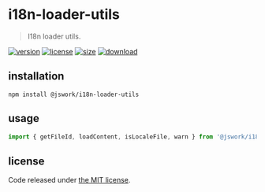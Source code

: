 # i18n-loader-utils
> I18n loader utils.

[![version][version-image]][version-url]
[![license][license-image]][license-url]
[![size][size-image]][size-url]
[![download][download-image]][download-url]

## installation
```shell
npm install @jswork/i18n-loader-utils
```

## usage
```js
import { getFileId, loadContent, isLocaleFile, warn } from '@jswork/i18n-loader-utils';
```

## license
Code released under [the MIT license](https://github.com/afeiship/i18n-loader-utils/blob/master/LICENSE.txt).

[version-image]: https://img.shields.io/npm/v/@jswork/i18n-loader-utils
[version-url]: https://npmjs.org/package/@jswork/i18n-loader-utils

[license-image]: https://img.shields.io/npm/l/@jswork/i18n-loader-utils
[license-url]: https://github.com/afeiship/i18n-loader-utils/blob/master/LICENSE.txt

[size-image]: https://img.shields.io/bundlephobia/minzip/@jswork/i18n-loader-utils
[size-url]: https://github.com/afeiship/i18n-loader-utils/blob/master/dist/index.min.js

[download-image]: https://img.shields.io/npm/dm/@jswork/i18n-loader-utils
[download-url]: https://www.npmjs.com/package/@jswork/i18n-loader-utils
